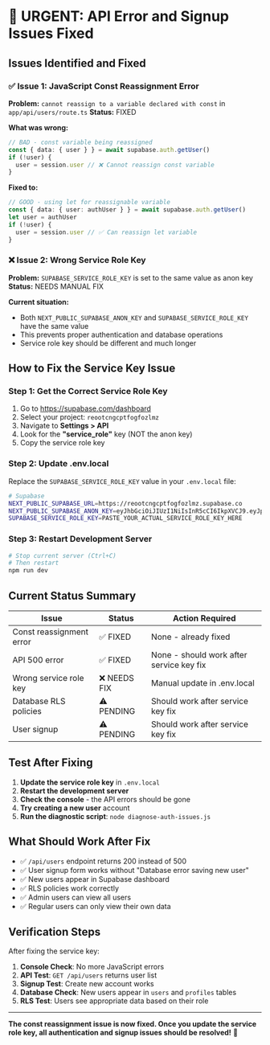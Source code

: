 # 🚨 URGENT: API Error and Signup Issues Fixed

## Issues Identified and Fixed

### ✅ Issue 1: JavaScript Const Reassignment Error
**Problem:** `cannot reassign to a variable declared with const` in `app/api/users/route.ts`
**Status:** FIXED

**What was wrong:**
```typescript
// BAD - const variable being reassigned
const { data: { user } } = await supabase.auth.getUser()
if (!user) {
  user = session.user // ❌ Cannot reassign const variable
}
```

**Fixed to:**
```typescript
// GOOD - using let for reassignable variable
const { data: { user: authUser } } = await supabase.auth.getUser()
let user = authUser
if (!user) {
  user = session.user // ✅ Can reassign let variable
}
```

### ❌ Issue 2: Wrong Service Role Key
**Problem:** `SUPABASE_SERVICE_ROLE_KEY` is set to the same value as anon key
**Status:** NEEDS MANUAL FIX

**Current situation:**
- Both `NEXT_PUBLIC_SUPABASE_ANON_KEY` and `SUPABASE_SERVICE_ROLE_KEY` have the same value
- This prevents proper authentication and database operations
- Service role key should be different and much longer

## How to Fix the Service Key Issue

### Step 1: Get the Correct Service Role Key
1. Go to https://supabase.com/dashboard
2. Select your project: `reootcngcptfogfozlmz`
3. Navigate to **Settings > API**
4. Look for the **"service_role"** key (NOT the anon key)
5. Copy the service role key

### Step 2: Update .env.local
Replace the `SUPABASE_SERVICE_ROLE_KEY` value in your `.env.local` file:

```bash
# Supabase
NEXT_PUBLIC_SUPABASE_URL=https://reootcngcptfogfozlmz.supabase.co
NEXT_PUBLIC_SUPABASE_ANON_KEY=eyJhbGciOiJIUzI1NiIsInR5cCI6IkpXVCJ9.eyJpc3MiOiJzdXBhYmFzZSIsInJlZiI6InJlb290Y25nY3B0Zm9nZm96bG16Iiwicm9sZSI6ImFub24iLCJpYXQiOjE3NTM0NDQzODIsImV4cCI6MjA2OTAyMDM4Mn0.WQwDpYX2M4pyPaliUqTinwy1xWWFKm4OntN2HUfP6n0
SUPABASE_SERVICE_ROLE_KEY=PASTE_YOUR_ACTUAL_SERVICE_ROLE_KEY_HERE
```

### Step 3: Restart Development Server
```bash
# Stop current server (Ctrl+C)
# Then restart
npm run dev
```

## Current Status Summary

| Issue | Status | Action Required |
|-------|--------|----------------|
| Const reassignment error | ✅ FIXED | None - already fixed |
| API 500 error | ✅ FIXED | None - should work after service key fix |
| Wrong service role key | ❌ NEEDS FIX | Manual update in .env.local |
| Database RLS policies | ⚠️ PENDING | Should work after service key fix |
| User signup | ⚠️ PENDING | Should work after service key fix |

## Test After Fixing

1. **Update the service role key** in `.env.local`
2. **Restart the development server**
3. **Check the console** - the API errors should be gone
4. **Try creating a new user** account
5. **Run the diagnostic script**: `node diagnose-auth-issues.js`

## What Should Work After Fix

- ✅ `/api/users` endpoint returns 200 instead of 500
- ✅ User signup form works without "Database error saving new user"
- ✅ New users appear in Supabase dashboard
- ✅ RLS policies work correctly
- ✅ Admin users can view all users
- ✅ Regular users can only view their own data

## Verification Steps

After fixing the service key:

1. **Console Check**: No more JavaScript errors
2. **API Test**: `GET /api/users` returns user list
3. **Signup Test**: Create new account works
4. **Database Check**: New users appear in `users` and `profiles` tables
5. **RLS Test**: Users see appropriate data based on their role

---

**The const reassignment issue is now fixed. Once you update the service role key, all authentication and signup issues should be resolved!** 🚀
